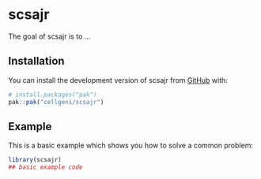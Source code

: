 
# scsajr

<!-- badges: start -->
<!-- badges: end -->

The goal of scsajr is to ...

## Installation

You can install the development version of scsajr from [GitHub](https://github.com/) with:

``` r
# install.packages("pak")
pak::pak("cellgeni/scsajr")
```

## Example

This is a basic example which shows you how to solve a common problem:

``` r
library(scsajr)
## basic example code
```

